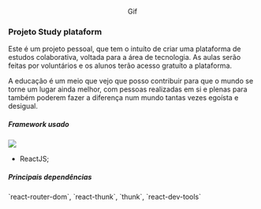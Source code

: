 <p align="center">
  Gif
</p>

### Projeto Study plataform
Este é um projeto pessoal, que tem o intuíto de criar uma plataforma de estudos colaborativa, voltada para a área de tecnologia. As aulas serão feitas por voluntários e os alunos terão acesso gratuíto a plataforma.

A educação é um meio que vejo que posso contribuir para que o mundo se torne um lugar ainda melhor, com pessoas realizadas em si e plenas para também poderem fazer a diferença num mundo tantas vezes egoísta e desigual. 

<h5> Framework usado </h5>
<img src="https://img.shields.io/badge/dynamic/json?React?style=plastic&logo=react"/>

- ReactJS;

<h5>Principais dependências </h5>
`react-router-dom`, `react-thunk`, `thunk`, `react-dev-tools`
